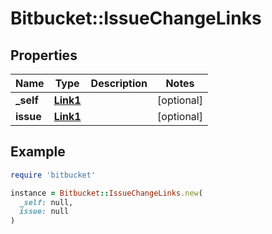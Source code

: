 # Bitbucket::IssueChangeLinks

## Properties

| Name | Type | Description | Notes |
| ---- | ---- | ----------- | ----- |
| **_self** | [**Link1**](Link1.md) |  | [optional] |
| **issue** | [**Link1**](Link1.md) |  | [optional] |

## Example

```ruby
require 'bitbucket'

instance = Bitbucket::IssueChangeLinks.new(
  _self: null,
  issue: null
)
```

